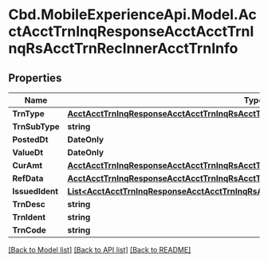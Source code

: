 # Cbd.MobileExperienceApi.Model.AcctAcctTrnInqResponseAcctAcctTrnInqRsAcctTrnRecInnerAcctTrnInfo

## Properties

Name | Type | Description | Notes
------------ | ------------- | ------------- | -------------
**TrnType** | [**AcctAcctTrnInqResponseAcctAcctTrnInqRsAcctTrnRecInnerAcctTrnInfoTrnType**](AcctAcctTrnInqResponseAcctAcctTrnInqRsAcctTrnRecInnerAcctTrnInfoTrnType.md) |  | [optional] 
**TrnSubType** | **string** |  | [optional] 
**PostedDt** | **DateOnly** |  | [optional] 
**ValueDt** | **DateOnly** |  | [optional] 
**CurAmt** | [**AcctAcctTrnInqResponseAcctAcctTrnInqRsAcctTrnRecInnerAcctTrnInfoCurAmt**](AcctAcctTrnInqResponseAcctAcctTrnInqRsAcctTrnRecInnerAcctTrnInfoCurAmt.md) |  | [optional] 
**RefData** | [**AcctAcctTrnInqResponseAcctAcctTrnInqRsAcctTrnRecInnerAcctTrnInfoRefData**](AcctAcctTrnInqResponseAcctAcctTrnInqRsAcctTrnRecInnerAcctTrnInfoRefData.md) |  | [optional] 
**IssuedIdent** | [**List&lt;AcctAcctTrnInqResponseAcctAcctTrnInqRsAcctTrnRecInnerAcctTrnInfoIssuedIdentInner&gt;**](AcctAcctTrnInqResponseAcctAcctTrnInqRsAcctTrnRecInnerAcctTrnInfoIssuedIdentInner.md) |  | [optional] 
**TrnDesc** | **string** |  | [optional] 
**TrnIdent** | **string** |  | [optional] 
**TrnCode** | **string** |  | [optional] 

[[Back to Model list]](../README.md#documentation-for-models) [[Back to API list]](../README.md#documentation-for-api-endpoints) [[Back to README]](../README.md)

